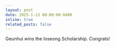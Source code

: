 ```yaml
---
layout: post
date: 2025-1-13 00:00:00-0400
inline: true
related_posts: false
---
```


Geunhui wins the Inseong Scholarship. Congrats!

